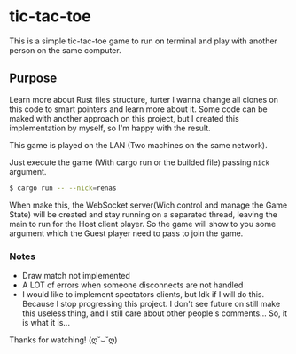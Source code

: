 # tic-tac-toe

This is a simple tic-tac-toe game to run on terminal and play with another person on the same computer.

## Purpose

Learn more about Rust files structure, furter I wanna change all clones on this code to smart pointers and learn more about it.
Some code can be maked with another approach on this project, but I created this implementation by myself, so I'm happy with the result.

This game is played on the LAN (Two machines on the same network).

Just execute the game (With cargo run or the builded file) passing `nick` argument.
```bash
$ cargo run -- --nick=renas
```

When make this, the WebSocket server(Wich control and manage the Game State) will be created and stay running on a separated thread, leaving the main to run for the Host client player.
So the game will show to you some argument which the Guest player need to pass to join the game.

### Notes
- Draw match not implemented
- A LOT of errors when someone disconnects are not handled
- I would like to implement spectators clients, but Idk if I will do this. Because I stop progressing this project. I don't see future on still make this useless thing, and I still care about other people's comments... So, it is what it is...

Thanks for watching! (ღ˘⌣˘ღ)